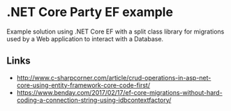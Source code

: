 # .NET Core Party EF example

Example solution using .NET Core EF with a split class library for migrations used by a Web application to interact with a Database.

## Links

- http://www.c-sharpcorner.com/article/crud-operations-in-asp-net-core-using-entity-framework-core-code-first/
- https://www.benday.com/2017/02/17/ef-core-migrations-without-hard-coding-a-connection-string-using-idbcontextfactory/
